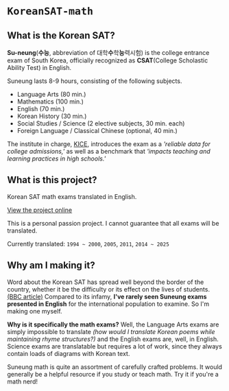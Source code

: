 # `KoreanSAT-math`

## What is the Korean SAT?

**Su-neung**(**수능**, abbreviation of 대학**수**학**능**력시험) is the college entrance exam of South Korea, officially recognized as **CSAT**(College Scholastic Ability Test) in English.

Suneung lasts 8-9 hours, consisting of the following subjects.
 - Language Arts (80 min.)
 - Mathematics (100 min.)
 - English (70 min.)
 - Korean History (30 min.)
 - Social Studies / Science (2 elective subjects, 30 min. each)
 - Foreign Language / Classical Chinese (optional, 40 min.)

The institute in charge, [KICE](https://www.kice.re.kr/sub/info.do?m=0205&s=english),
introduces the exam as a *'reliable data for college admissions,'*
as well as a benchmark that *'impacts teaching and learning practices in high schools.'*

## What is this project?

Korean SAT math exams translated in English.

[View the project online](https://zyeworld.github.io/KoreanSAT-math)

This is a personal passion project. I cannot guarantee that all exams will be translated.

Currently translated: `1994 ~ 2000`, `2005`, `2011`, `2014 ~ 2025`

## Why am I making it?

Word about the Korean SAT has spread well beyond the border of the country,
whether it be the difficulty or its effect on the lives of students.
[(BBC article)](https://www.bbc.com/news/world-asia-46181240)
Compared to its infamy, **I've rarely seen Suneung exams presented in English** for the international population to examine.
So I'm making one myself.

**Why is it specifically the math exams?**
Well, the Language Arts exams are simply impossible to translate
*(how would I translate Korean poems while maintaining rhyme structures?)*
and the English exams are, well, in English.
Science exams are translatable but requires a lot of work, since they always contain loads of diagrams with Korean text.

Suneung math is quite an assortment of carefully crafted problems.
It would generally be a helpful resource if you study or teach math.
Try it if you're a math nerd!

